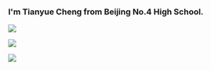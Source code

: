 ### I'm Tianyue Cheng from Beijing No.4 High School.

<img align="center" src="https://github-readme-stats.vercel.app/api/<top-langs>/?username=<chengtianyue>&theme=<THEME_NAME>" />

![](https://img.shields.io/badge/Code-Python-informational?style=flat&logo=data:image/svg%2bxml;base64,<BASE64_DATA>)

![](https://img.shields.io/badge/Code-C++-informational?style=flat&logo=data:image/svg%2bxml;base64,<BASE64_DATA>)
